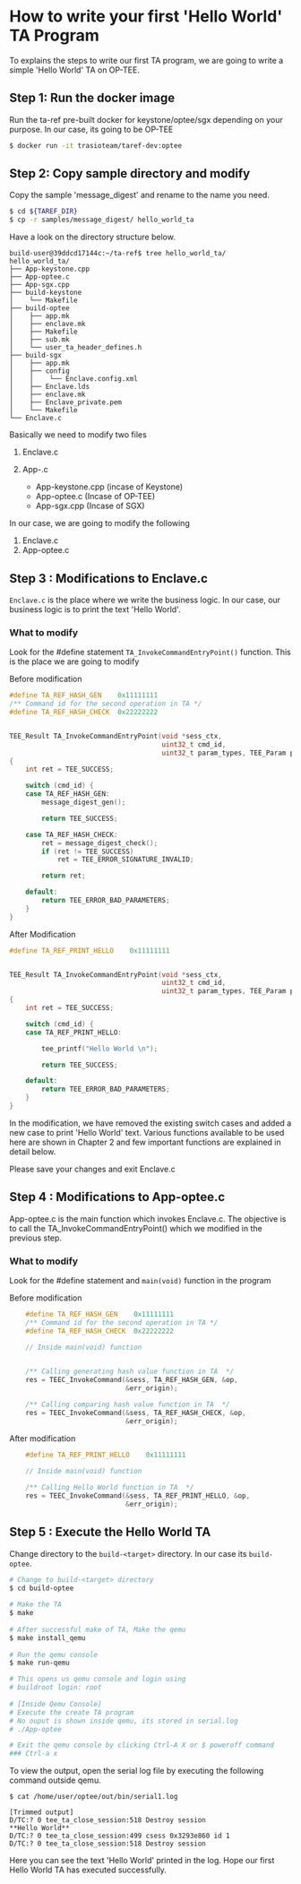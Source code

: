 # How to write your first 'Hello World' TA Program

To explains the steps to write our first TA program,
we are going to write a simple 'Hello World' TA on OP-TEE.


## Step 1: Run the docker image

Run the ta-ref pre-built docker for keystone/optee/sgx depending on your purpose.
In our case, its going to be OP-TEE

```sh
$ docker run -it trasioteam/taref-dev:optee
```

## Step 2: Copy sample directory and modify

Copy the sample 'message_digest' and rename to the name you need.

```sh
$ cd ${TAREF_DIR}
$ cp -r samples/message_digest/ hello_world_ta
```

Have a look on the directory structure below.
```console
build-user@39ddcd17144c:~/ta-ref$ tree hello_world_ta/
hello_world_ta/
├── App-keystone.cpp
├── App-optee.c
├── App-sgx.cpp
├── build-keystone
│    └── Makefile
├── build-optee
│    ├── app.mk
│    ├── enclave.mk
│    ├── Makefile
│    ├── sub.mk
│    └── user_ta_header_defines.h
├── build-sgx
│    ├── app.mk
│    ├── config
│    │    └── Enclave.config.xml
│    ├── Enclave.lds
│    ├── enclave.mk
│    ├── Enclave_private.pem
│    └── Makefile
└── Enclave.c
```

Basically we need to modify two files

1) Enclave.c

2) App-<target>.c
    - App-keystone.cpp (incase of Keystone) 
    - App-optee.c (Incase of OP-TEE)
    - App-sgx.cpp (Incase of SGX)


In our case, we are going to modify the following
1) Enclave.c
2) App-optee.c


## Step 3 : Modifications to Enclave.c

`Enclave.c` is the place where we write the business logic.
In our case, our business logic is to print the text 'Hello World'.

### What to modify

Look for the #define statement `TA_InvokeCommandEntryPoint()` function. This is the place we are going to modify

Before modification

```C
#define TA_REF_HASH_GEN    0x11111111
/** Command id for the second operation in TA */
#define TA_REF_HASH_CHECK  0x22222222


TEE_Result TA_InvokeCommandEntryPoint(void *sess_ctx,
                                      uint32_t cmd_id,
                                      uint32_t param_types, TEE_Param params[4])
{
    int ret = TEE_SUCCESS;

    switch (cmd_id) {
    case TA_REF_HASH_GEN:
        message_digest_gen();

        return TEE_SUCCESS;

    case TA_REF_HASH_CHECK:
        ret = message_digest_check();
        if (ret != TEE_SUCCESS)
            ret = TEE_ERROR_SIGNATURE_INVALID;

        return ret;

    default:
        return TEE_ERROR_BAD_PARAMETERS;
    }
}
```

After Modification

```C
#define TA_REF_PRINT_HELLO    0x11111111


TEE_Result TA_InvokeCommandEntryPoint(void *sess_ctx,
                                      uint32_t cmd_id,
                                      uint32_t param_types, TEE_Param params[4])
{
    int ret = TEE_SUCCESS;

    switch (cmd_id) {
    case TA_REF_PRINT_HELLO:

        tee_printf("Hello World \n");

        return TEE_SUCCESS;

    default:
        return TEE_ERROR_BAD_PARAMETERS;
    }
}
```

In the modification, we have removed the existing switch cases and added a new case
to print 'Hello World' text. Various functions available to be used here are
shown in Chapter 2 and few important functions are explained in detail 
below.

Please save your changes and exit Enclave.c


## Step 4 : Modifications to App-optee.c

App-optee.c is the main function which invokes Enclave.c.
The objective is to call the TA_InvokeCommandEntryPoint() which we modified in the previous step.

### What to modify

Look for the #define statement and  `main(void)` function in the program

Before modification
```C
    #define TA_REF_HASH_GEN    0x11111111
    /** Command id for the second operation in TA */
    #define TA_REF_HASH_CHECK  0x22222222

    // Inside main(void) function
    

    /** Calling generating hash value function in TA  */
    res = TEEC_InvokeCommand(&sess, TA_REF_HASH_GEN, &op,
                             &err_origin);

    /** Calling comparing hash value function in TA  */
    res = TEEC_InvokeCommand(&sess, TA_REF_HASH_CHECK, &op,
                             &err_origin);

```

After modification
```C
    #define TA_REF_PRINT_HELLO    0x11111111

    // Inside main(void) function
    
    /** Calling Hello World function in TA  */
    res = TEEC_InvokeCommand(&sess, TA_REF_PRINT_HELLO, &op,
                             &err_origin);
```

## Step 5 : Execute the Hello World TA

Change directory to the `build-<target>` directory. 
In our case its `build-optee`.

```sh
# Change to build-<target> directory
$ cd build-optee
    
# Make the TA
$ make
    
# After successful make of TA, Make the qemu
$ make install_qemu
    
# Run the qemu console
$ make run-qemu

# This opens us qemu console and login using
# buildroot login: root
    
# [Inside Qemu Console]
# Execute the create TA program
# No ouput is shown inside qemu, its stored in serial.log
# ./App-optee

# Exit the qemu console by clicking Ctrl-A X or $ poweroff command
### Ctrl-a x
```

To view the output, open the serial log file by executing the following command outside qemu.
```console
$ cat /home/user/optee/out/bin/serial1.log
    
[Trimmed output]
D/TC:? 0 tee_ta_close_session:518 Destroy session
**Hello World** 
D/TC:? 0 tee_ta_close_session:499 csess 0x3293e860 id 1
D/TC:? 0 tee_ta_close_session:518 Destroy session
```

Here you can see the text 'Hello World' printed in the log.
Hope our first Hello World TA has executed successfully.
